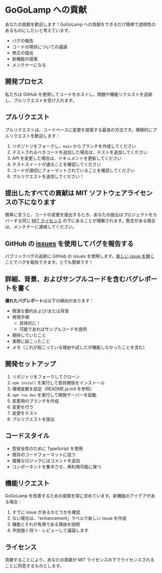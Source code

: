 # GoGoLamp への貢献

あなたの貢献を歓迎します！GoGoLamp への貢献をできるだけ簡単で透明性のあるものにしたいと考えています。

- バグの報告
- コードの現状についての議論
- 修正の提出
- 新機能の提案
- メンテナーになる

## 開発プロセス

私たちは GitHub を使用してコードをホストし、問題や機能リクエストを追跡し、プルリクエストを受け入れます。

## プルリクエスト

プルリクエストは、コードベースに変更を提案する最良の方法です。積極的にプルリクエストを歓迎します：

1. リポジトリをフォークし、`main` からブランチを作成してください
2. テストされるべきコードを追加した場合は、テストを追加してください
3. API を変更した場合は、ドキュメントを更新してください
4. テストスイートが通ることを確認してください
5. コードが適切にフォーマットされていることを確認してください
6. プルリクエストを送信してください！

## 提出したすべての貢献は MIT ソフトウェアライセンスの下になります

簡単に言うと、コードの変更を提出するとき、あなたの提出はプロジェクトをカバーする同じ [MIT ライセンス](http://choosealicense.com/licenses/mit/) の下にあることが理解されます。懸念がある場合は、メンテナーに連絡してください。

## GitHub の [issues](https://github.com/yourusername/gogolamp/issues) を使用してバグを報告する

パブリックバグの追跡に GitHub の issues を使用します。[新しい issue を開く](https://github.com/yourusername/gogolamp/issues/new) ことでバグを報告できます。とても簡単です！

## 詳細、背景、およびサンプルコードを含むバグレポートを書く

**優れたバグレポート**は以下の傾向があります：

- 簡潔な要約および/または背景
- 再現手順
  - 具体的に！
  - 可能であればサンプルコードを提供
- 期待していたこと
- 実際に起こったこと
- メモ（これが起こっている理由や試したが機能しなかったことを含む）

## 開発セットアップ

1. リポジトリをフォークしてクローン
2. `npm install` を実行して依存関係をインストール
3. 環境変数を設定（README.ja.md を参照）
4. `npm run dev` を実行して開発サーバーを起動
5. 変更用のブランチを作成
6. 変更を行う
7. 変更をテスト
8. プルリクエストを提出

## コードスタイル

- 型安全性のために TypeScript を使用
- 既存のコードフォーマットに従う
- 複雑なロジックにはコメントを追加
- コンポーネントを集中させ、再利用可能に保つ

## 機能リクエスト

GoGoLamp を改善するための提案を常に求めています。新機能のアイデアがある場合：

1. すでに issue があるかどうかを確認
2. ない場合は、「enhancement」ラベルで新しい issue を作成
3. 機能とそれが有用である理由を説明
4. 辛抱強く待つ - レビューして議論します

## ライセンス

貢献することにより、あなたの貢献が MIT ライセンスの下でライセンスされることに同意するものとします。